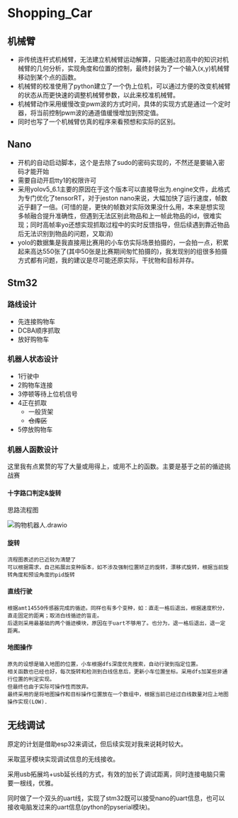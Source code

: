 # Shopping_Car

## 机械臂

- 非传统连杆式机械臂，无法建立机械臂运动解算，只能通过初高中的知识对机械臂的几何分析，实现角度和位置的控制，最终封装为了一个输入(x,y)机械臂移动到某个点的函数。
- 机械臂的校准使用了python建立了一个伪上位机，可以通过方便的改变机械臂的状态从而更快速的调整机械臂参数，以此来校准机械臂。
- 机械臂动作采用缓慢改变pwm波的方式时间，具体的实现方式是通过一个定时器，将当前控制pwm波的通道值缓慢增加到预定值。
- 同时也写了一个机械臂仿真的程序来看预想和实际的区别。

## Nano

- 开机的自动启动脚本，这个是去除了sudo的密码实现的，不然还是要输入密码才能开始
- 需要自动开启tty1的权限许可
- 采用yolov5_6.1主要的原因在于这个版本可以直接导出为.engine文件，此格式为专门优化了tensorRT，对于jeston nano来说，大幅加快了运行速度，帧数近乎翻了一倍。(可惜的是，更快的帧数对实际效果没什么用，本来是想实现多帧融合提升准确性，但遇到无法区别此物品和上一帧此物品的id，很难实现；同时高帧率yo还想实现抓取过程中的实时反馈指导，但后续遇到靠近物品后无法识别到物品的问题，又取消)
- yolo的数据集是我直接用比赛用的小车仿实际场景拍摄的，一会拍一点，积累起来高达550张了(其中50张是比赛期间匆忙拍摄的)，我发现别的组很多拍摄方式都有问题，我的建议是尽可能还原实际，干扰物和目标并存。

## Stm32

### 路线设计
 - 先连接购物车
 - DCBA顺序抓取
 - 放好购物车
### 机器人状态设计
 - 1行驶中
 - 2购物车连接
 - 3停顿等待上位机信号
 - 4正在抓取
    - 一般货架
    - ~~仓库区~~
 - 5停放购物车

### 机器人函数设计

这里我有点累赘的写了大量或用得上，或用不上的函数。主要是基于之前的循迹挑战赛

#### 十字路口判定&旋转

思路流程图

![购物机器人.drawio](C:\Users\Arc\Desktop\购物机器人.drawio.svg)

#### 旋转

    流程图表述的已近较为清楚了
    可以根据需求，自己拓展出变种版本，如不涉及强制位置矫正的旋转，漂移式旋转，根据当前旋转角度和预设角度的pid旋转

#### 直线行驶
    根据amt14550传感器完成的循迹。同样也有多个变种，如：直走一格后退出，根据速度积分，直走固定的距离；取消白线循迹的盲走。
    后退则采用最基础的两个循迹模块，原因在于uart不够用了。也分为，退一格后退出，退一定距离。

#### 地图操作
    原先的设想是输入地图的位置，小车根据dfs深度优先搜索，自动行驶到指定位置。
    相关函数也已经也好，每次旋转和检测到白线信息后，更新小车位置坐标。采用dfs加某些非通行位置的判定实现。
    但最终也由于实际可操作性而放弃。
    最终采用的是将地图操作和目标操作位置放在一个数组中，根据当前已经过白线数量对应上地图操作实现(LOW).

## 无线调试

原定的计划是借助esp32来调试，但后续实现对我来说耗时较大。

采取蓝牙模块实现调试信息的无线接收。

采用usb拓展坞+usb延长线的方式，有效的加长了调试距离，同时连接电脑只需要一根线，优雅。

同时做了一个双头的uart线，实现了stm32既可以接受nano的uart信息，也可以接收电脑发过来的uart信息(python的pyserial模块)。


